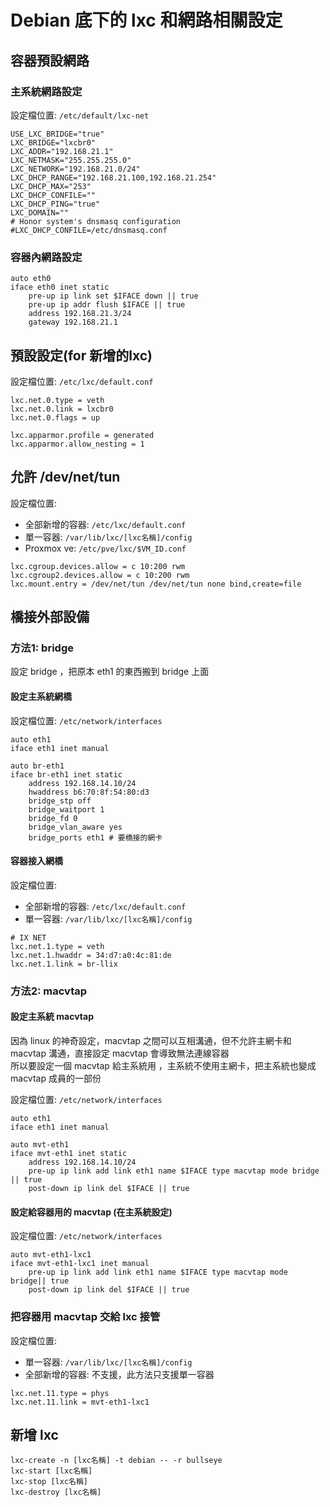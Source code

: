 # Debian 底下的 lxc 和網路相關設定

## 容器預設網路

### 主系統網路設定

設定檔位置: `/etc/default/lxc-net`
```
USE_LXC_BRIDGE="true"
LXC_BRIDGE="lxcbr0"
LXC_ADDR="192.168.21.1"
LXC_NETMASK="255.255.255.0"
LXC_NETWORK="192.168.21.0/24"
LXC_DHCP_RANGE="192.168.21.100,192.168.21.254"
LXC_DHCP_MAX="253"
LXC_DHCP_CONFILE=""
LXC_DHCP_PING="true"
LXC_DOMAIN=""
# Honor system's dnsmasq configuration
#LXC_DHCP_CONFILE=/etc/dnsmasq.conf
```

### 容器內網路設定
```
auto eth0
iface eth0 inet static
    pre-up ip link set $IFACE down || true
    pre-up ip addr flush $IFACE || true
    address 192.168.21.3/24
    gateway 192.168.21.1
```


## 預設設定(for 新增的lxc)

設定檔位置: `/etc/lxc/default.conf`
```
lxc.net.0.type = veth
lxc.net.0.link = lxcbr0
lxc.net.0.flags = up

lxc.apparmor.profile = generated
lxc.apparmor.allow_nesting = 1
```


## 允許 /dev/net/tun

設定檔位置: 
* 全部新增的容器: `/etc/lxc/default.conf`
* 單一容器: `/var/lib/lxc/[lxc名稱]/config`
* Proxmox ve: `/etc/pve/lxc/$VM_ID.conf`

```
lxc.cgroup.devices.allow = c 10:200 rwm
lxc.cgroup2.devices.allow = c 10:200 rwm
lxc.mount.entry = /dev/net/tun /dev/net/tun none bind,create=file
```

## 橋接外部設備

### 方法1: bridge

設定 bridge ，把原本 eth1 的東西搬到 bridge 上面

#### 設定主系統網橋

設定檔位置: `/etc/network/interfaces`
```
auto eth1
iface eth1 inet manual

auto br-eth1
iface br-eth1 inet static
    address 192.168.14.10/24
    hwaddress b6:70:8f:54:80:d3
    bridge_stp off
    bridge_waitport 1
    bridge_fd 0
    bridge_vlan_aware yes
    bridge_ports eth1 # 要橋接的網卡
```

#### 容器接入網橋

設定檔位置: 
* 全部新增的容器: `/etc/lxc/default.conf`
* 單一容器: `/var/lib/lxc/[lxc名稱]/config`

```
# IX NET
lxc.net.1.type = veth
lxc.net.1.hwaddr = 34:d7:a0:4c:81:de
lxc.net.1.link = br-llix
```

### 方法2: macvtap

#### 設定主系統 macvtap

因為 linux 的神奇設定，macvtap 之間可以互相溝通，但不允許主網卡和 macvtap 溝通，直接設定 macvtap 會導致無法連線容器  
所以要設定一個 macvtap 給主系統用 ，主系統不使用主網卡，把主系統也變成 macvtap 成員的一部份  

設定檔位置: `/etc/network/interfaces`
```
auto eth1
iface eth1 inet manual

auto mvt-eth1
iface mvt-eth1 inet static
    address 192.168.14.10/24
    pre-up ip link add link eth1 name $IFACE type macvtap mode bridge || true
    post-down ip link del $IFACE || true
```

#### 設定給容器用的 macvtap (在主系統設定)

設定檔位置: `/etc/network/interfaces`
```
auto mvt-eth1-lxc1
iface mvt-eth1-lxc1 inet manual
    pre-up ip link add link eth1 name $IFACE type macvtap mode bridge|| true
    post-down ip link del $IFACE || true
```
### 把容器用 macvtap 交給 lxc 接管

設定檔位置: 
* 單一容器: `/var/lib/lxc/[lxc名稱]/config`
* 全部新增的容器: 不支援，此方法只支援單一容器

```
lxc.net.11.type = phys
lxc.net.11.link = mvt-eth1-lxc1
```

## 新增 lxc
```
lxc-create -n [lxc名稱] -t debian -- -r bullseye
lxc-start [lxc名稱]
lxc-stop [lxc名稱]
lxc-destroy [lxc名稱]
```
